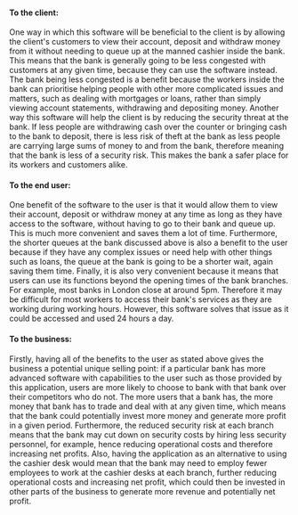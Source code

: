 #### **To the client:**

One way in which this software will be beneficial to the client is by allowing the client's customers to view their account, deposit and withdraw money from it without needing to queue up at the manned cashier inside the bank. This means that the bank is generally going to be less congested with customers at any given time, because they can use the software instead. The bank being less congested is a benefit because the workers inside the bank can prioritise helping people with other more complicated issues and matters, such as dealing with mortgages or loans, rather than simply viewing account statements, withdrawing and depositing money. Another way this software will help the client is by reducing the security threat at the bank. If less people are withdrawing cash over the counter or bringing cash to the bank to deposit, there is less risk of theft at the bank as less people are carrying large sums of money to and from the bank, therefore meaning that the bank is less of a security risk. This makes the bank a safer place for its workers and customers alike.

#### To the end user:

One benefit of the software to the user is that it would allow them to view their account, deposit or withdraw money at any time as long as they have access to the software, without having to go to their bank and queue up. This is much more convenient and saves them a lot of time. Furthermore, the shorter queues at the bank discussed above is also a benefit to the user because if they have any complex issues or need help with other things such as loans, the queue at the bank is going to be a shorter wait, again saving them time. Finally, it is also very convenient because it means that users can use its functions beyond the opening times of the bank branches. For example, most banks in London close at around 5pm. Therefore it may be difficult for most workers to access their bank's services as they are working during working hours. However, this software solves that issue as it could be accessed and used 24 hours a day.

#### To the business:

Firstly, having all of the benefits to the user as stated above gives the business a potential unique selling point: if a particular bank has more advanced software with capabilities to the user such as those provided by this application, users are more likely to choose to bank with that bank over their competitors who do not. The more users that a bank has, the more money that bank has to trade and deal with at any given time, which means that the bank could potentially invest more money and generate more profit in a given period. Furthermore, the reduced security risk at each branch means that the bank may cut down on security costs by hiring less security personnel, for example, hence reducing operational costs and therefore increasing net profits. Also, having the application as an alternative to using the cashier desk would mean that the bank may need to employ fewer employees to work at the cashier desks at each branch, further reducing operational costs and increasing net profit, which could then be invested in other parts of the business to generate more revenue and potentially net profit.




